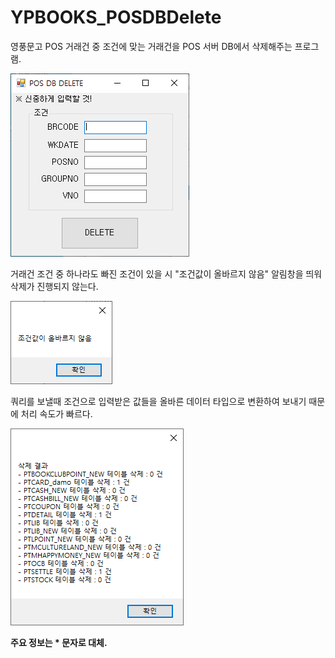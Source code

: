 # YPBOOKS_POSDBDelete
영풍문고 POS 거래건 중 조건에 맞는 거래건을 POS 서버 DB에서 삭제해주는 프로그램.


![프로그램 실행시](https://github.com/KINGTAEHEE/YPBOOKS_POSDBDelete/blob/main/POSDBDelete-1.PNG)


거래건 조건 중 하나라도 빠진 조건이 있을 시 "조건값이 올바르지 않음" 알림창을 띄워 삭제가 진행되지 않는다.


![조건값 오류시](https://github.com/KINGTAEHEE/YPBOOKS_POSDBDelete/blob/main/POSDBDelete-2.PNG)


쿼리를 보낼때 조건으로 입력받은 값들을 올바른 데이터 타입으로 변환하여 보내기 때문에 처리 속도가 빠르다.


![삭제 완료시](https://github.com/KINGTAEHEE/YPBOOKS_POSDBDelete/blob/main/POSDBDelete-3.PNG)


**주요 정보는 * 문자로 대체.**

